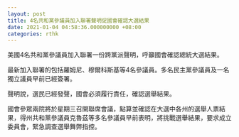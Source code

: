 ```yaml
---
layout: post
title: 4名共和黨參議員加入聯署聲明促國會確認大選結果
date: 2021-01-04 04:58:36.000000000 +08:00
categories: rthk
---
```


美國4名共和黨參議員加入聯署一份跨黨派聲明，呼籲國會確認總統大選結果。

最新加入聯署的包括羅姆尼、穆爾科斯基等4名參議員。多名民主黨參議員及一名獨立議員早前已經簽署。

聲明說，選民已經發聲，國會必須履行責任，確認選舉結果。

國會參眾兩院將於星期三召開聯席會議，點算並確認在大選中各州的選舉人票結果，得州共和黨參議員克魯茲等多名參議員早前表明，將挑戰選舉結果，要求成立委員會，緊急調查選舉舞弊指控。
